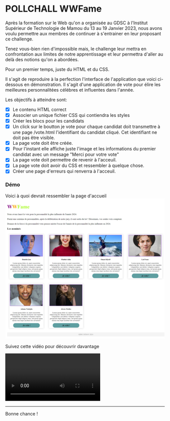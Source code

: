 # POLLCHALL WWFame
Après la formation sur le Web qu'on a organisée au GDSC à l'Institut Supérieur de Technologie de Mamou du 13 au 19 Janvier 2023, nous avons voulu permettre aux membres de continuer à s'entrainer en leur proposant ce challenge.

Tenez vous-bien rien d'impossible mais, le challenge leur mettra en confrontation aux limites de notre apprentissage et leur permettra d'aller au delà des notions qu'on a abordées.

Pour un premier temps, juste du HTML et du CSS.

Il s'agit de reproduire à la perfection l'interface de l'application que voici ci-dessous en démonstration. Il s'agit d'une application de vote pour élire les meilleures personnalitées célèbres et influentes dans l'année.

Les objectifs à atteindre sont:

- [x] Le contenu HTML correct
- [x] Associer un unique fichier CSS qui contiendra les styles
- [x] Créer les blocs pour les candidats
- [x] Un click sur le boutton je vote pour chaque candidat doit transmettre à une page /vote.html l'identifiant du candidat cliqué. Cet identifiant ne doit pas être visible.
- [x] La page vote doit être créée.
- [x] Pour l'instant elle affiche juste l'image et les informations du premier candidat avec un message "Merci pour votre vote"
- [x] La page vote doit permettre de revenir à l'acceuil.
- [x] La page vote doit avoir du CSS et ressembler à quelque chose.
- [x] Créer une page d'erreurs qui renverra à l'acceuil.

### Démo

Voici à quoi devrait ressembler la page d'accueil
![index.html](index.png)

Suivez cette vidéo pour découvrir davantage

<video controls>
  <source src="./WWFame Demo.mp4" type="video/mp4">
  Your browser does not support the video tag.
</video>

---

Bonne chance !